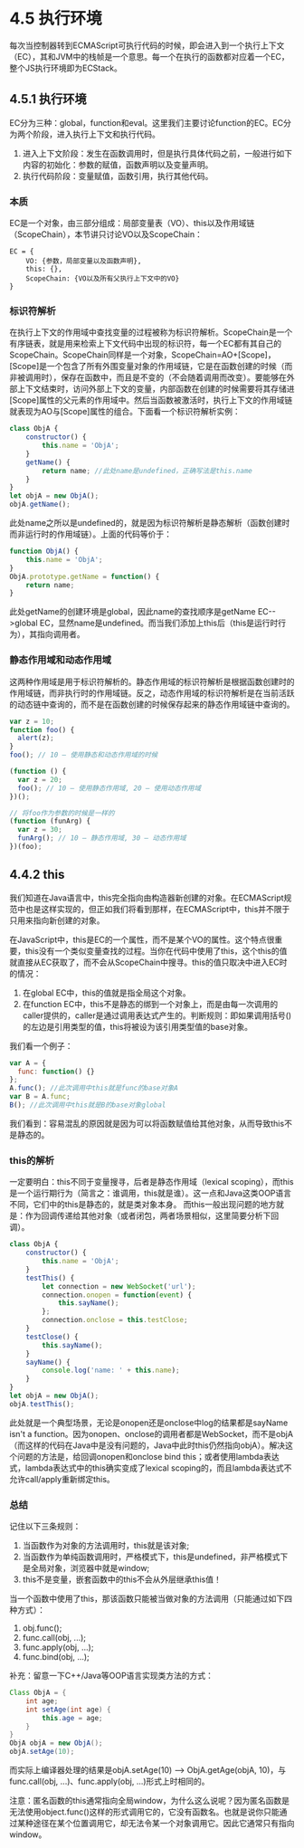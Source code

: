 # 4.5 执行环境
每次当控制器转到ECMAScript可执行代码的时候，即会进入到一个执行上下文（EC），其和JVM中的栈帧是一个意思。每一个在执行的函数都对应着一个EC，整个JS执行环境即为ECStack。

## 4.5.1 执行环境
EC分为三种：global，function和eval。这里我们主要讨论function的EC。EC分为两个阶段，进入执行上下文和执行代码。
1. 进入上下文阶段：发生在函数调用时，但是执行具体代码之前，一般进行如下内容的初始化：参数的赋值，函数声明以及变量声明。
2. 执行代码阶段：变量赋值，函数引用，执行其他代码。

### 本质
EC是一个对象，由三部分组成：局部变量表（VO）、this以及作用域链（ScopeChain），本节讲只讨论VO以及ScopeChain：
```
EC = {
    VO: {参数，局部变量以及函数声明},
    this: {},
    ScopeChain: {VO以及所有父执行上下文中的VO}
}
```

### 标识符解析
在执行上下文的作用域中查找变量的过程被称为标识符解析。ScopeChain是一个有序链表，就是用来检索上下文代码中出现的标识符，每一个EC都有其自己的ScopeChain。ScopeChain同样是一个对象，ScopeChain=AO+[Scope]，[Scope]是一个包含了所有外围变量对象的作用域链，它是在函数创建的时候（而非被调用时），保存在函数中，而且是不变的（不会随着调用而改变）。要能够在外部上下文结束时，访问外部上下文的变量，内部函数在创建的时候需要将其存储进[Scope]属性的父元素的作用域中。然后当函数被激活时，执行上下文的作用域链就表现为AO与[Scope]属性的组合。下面看一个标识符解析实例：
```JavaScript
class ObjA {
    constructor() {
        this.name = 'ObjA';
    }
    getName() {
        return name; //此处name是undefined，正确写法是this.name
    }
}
let objA = new ObjA();
objA.getName();
```

此处name之所以是undefined的，就是因为标识符解析是静态解析（函数创建时而非运行时的作用域链）。上面的代码等价于：
```JavaScript
function ObjA() {
    this.name = 'ObjA';
}
ObjA.prototype.getName = function() {
    return name;
}
```
此处getName的创建环境是global，因此name的查找顺序是getName EC-->global EC，显然name是undefined。而当我们添加上this后（this是运行时行为），其指向调用者。

### 静态作用域和动态作用域
这两种作用域是用于标识符解析的。静态作用域的标识符解析是根据函数创建时的作用域链，而非执行时的作用域链。反之，动态作用域的标识符解析是在当前活跃的动态链中查询的，而不是在函数创建的时候保存起来的静态作用域链中查询的。
```JavaScript
var z = 10;
function foo() {
  alert(z);
}
foo(); // 10 – 使用静态和动态作用域的时候

(function () {
  var z = 20;
  foo(); // 10 – 使用静态作用域, 20 – 使用动态作用域
})();

// 将foo作为参数的时候是一样的
(function (funArg) {
  var z = 30;
  funArg(); // 10 – 静态作用域, 30 – 动态作用域
})(foo);
```

## 4.4.2 this
我们知道在Java语言中，this完全指向由构造器新创建的对象。在ECMAScript规范中也是这样实现的，但正如我们将看到那样，在ECMAScript中，this并不限于只用来指向新创建的对象。

在JavaScript中，this是EC的一个属性，而不是某个VO的属性。这个特点很重要，this没有一个类似变量查找的过程。当你在代码中使用了this，这个this的值就直接从EC获取了，而不会从ScopeChain中搜寻。this的值只取决中进入EC时的情况：
1. 在global EC中，this的值就是指全局这个对象。
2. 在function EC中，this不是静态的绑到一个对象上，而是由每一次调用的caller提供的，caller是通过调用表达式产生的。判断规则：即如果调用括号()的左边是引用类型的值，this将被设为该引用类型值的base对象。

我们看一个例子：
```JavaScript
var A = {
  func: function() {}
};
A.func(); //此次调用中this就是func的base对象A
var B = A.func;
B(); //此次调用中this就是B的base对象global
```
我们看到：容易混乱的原因就是因为可以将函数赋值给其他对象，从而导致this不是静态的。

### this的解析
一定要明白：this不同于变量搜寻，后者是静态作用域（lexical scoping），而this是一个运行期行为（简言之：谁调用，this就是谁）。这一点和Java这类OOP语言不同，它们中的this是静态的，就是类对象本身。 而this一般出现问题的地方就是：作为回调传递给其他对象（或者闭包，两者场景相似，这里简要分析下回调）。
```JavaScript
class ObjA {
    constructor() {
        this.name = 'ObjA';
    }
    testThis() {
        let connection = new WebSocket('url');
        connection.onopen = function(event) {
            this.sayName();
        };
        connection.onclose = this.testClose;
    }
    testClose() {
        this.sayName();
    }
    sayName() {
        console.log('name: ' + this.name);
    }
}
let objA = new ObjA();
objA.testThis();
```
此处就是一个典型场景，无论是onopen还是onclose中log的结果都是sayName isn't a function。因为onopen、onclose的调用者都是WebSocket，而不是objA（而这样的代码在Java中是没有问题的，Java中此时this仍然指向objA）。解决这个问题的方法是，给回调onopen和onclose bind this；或者使用lambda表达式，lambda表达式中的this确实变成了lexical scoping的，而且lambda表达式不允许call/apply重新绑定this。

### 总结
记住以下三条规则：
1. 当函数作为对象的方法调用时，this就是该对象;
2. 当函数作为单纯函数调用时，严格模式下，this是undefined，非严格模式下是全局对象，浏览器中就是window;
3. this不是变量，嵌套函数中的this不会从外层继承this值！

当一个函数中使用了this，那该函数只能被当做对象的方法调用（只能通过如下四种方式）：
1. obj.func();
2. func.call(obj, ...);
3. func.apply(obj, ...);
4. func.bind(obj, ...);

补充：留意一下C++/Java等OOP语言实现类方法的方式：
```Java
Class ObjA = {
    int age;
    int setAge(int age) {
        this.age = age;
    }
}
ObjA objA = new ObjA();
objA.setAge(10);
```
而实际上编译器处理的结果是objA.setAge(10) --> ObjA.getAge(objA, 10)，与func.call(obj, ...)、func.apply(obj, ...)形式上时相同的。

注意：匿名函数的this通常指向全局window，为什么这么说呢？因为匿名函数是无法使用object.func()这样的形式调用它的，它没有函数名。也就是说你只能通过某种途径在某个位置调用它，却无法令某一个对象调用它。因此它通常只有指向window。
